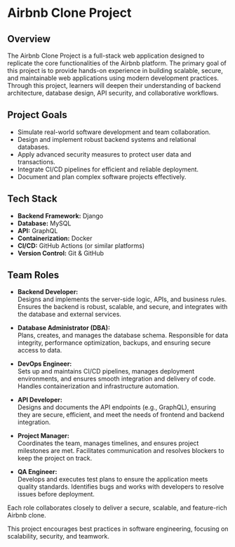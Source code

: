 # Airbnb Clone Project

## Overview
The Airbnb Clone Project is a full-stack web application designed to replicate the core functionalities of the Airbnb platform. The primary goal of this project is to provide hands-on experience in building scalable, secure, and maintainable web applications using modern development practices. Through this project, learners will deepen their understanding of backend architecture, database design, API security, and collaborative workflows.

## Project Goals
- Simulate real-world software development and team collaboration.
- Design and implement robust backend systems and relational databases.
- Apply advanced security measures to protect user data and transactions.
- Integrate CI/CD pipelines for efficient and reliable deployment.
- Document and plan complex software projects effectively.

## Tech Stack
- **Backend Framework:** Django
- **Database:** MySQL
- **API:** GraphQL
- **Containerization:** Docker
- **CI/CD:** GitHub Actions (or similar platforms)
- **Version Control:** Git & GitHub

## Team Roles

- **Backend Developer:**  
  Designs and implements the server-side logic, APIs, and business rules. Ensures the backend is robust, scalable, and secure, and integrates with the database and external services.

- **Database Administrator (DBA):**  
  Plans, creates, and manages the database schema. Responsible for data integrity, performance optimization, backups, and ensuring secure access to data.

- **DevOps Engineer:**  
  Sets up and maintains CI/CD pipelines, manages deployment environments, and ensures smooth integration and delivery of code. Handles containerization and infrastructure automation.

- **API Developer:**  
  Designs and documents the API endpoints (e.g., GraphQL), ensuring they are secure, efficient, and meet the needs of frontend and backend integration.

- **Project Manager:**  
  Coordinates the team, manages timelines, and ensures project milestones are met. Facilitates communication and resolves blockers to keep the project on track.

- **QA Engineer:**  
  Develops and executes test plans to ensure the application meets quality standards. Identifies bugs and works with developers to resolve issues before deployment.

Each role collaborates closely to deliver a secure, scalable, and feature-rich Airbnb clone.

This project encourages best practices in software engineering, focusing on scalability, security, and teamwork.

